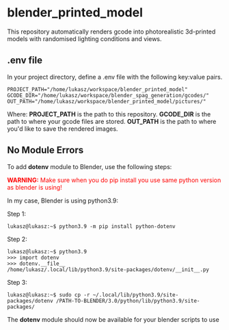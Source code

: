 # blender_printed_model

This repository automatically renders gcode into photorealistic 3d-printed models with randomised lighting conditions and views.

## .env file

In your project directory, define a .env file with the following key:value pairs.

```console
PROJECT_PATH="/home/lukasz/workspace/blender_printed_model"
GCODE_DIR="/home/lukasz/workspace/blender_spag_generation/gcodes/"
OUT_PATH="/home/lukasz/workspace/blender_printed_model/pictures/"
```
Where:
**PROJECT_PATH** is the path to this repository.
**GCODE_DIR** is the path to where your gcode files are stored.
**OUT_PATH** is the path to where you'd like to save the rendered images.

## No Module Errors

To add **dotenv** module to Blender, use the following steps:

<span style="color: red;"> **WARNING:** Make sure when you do pip install you use same python version as blender is using!</span>

In my case, Blender is using python3.9:

Step 1:
```console
lukasz@lukasz:~$ python3.9 -m pip install python-dotenv
```
Step 2:
```console
lukasz@lukasz:~$ python3.9
>>> import dotenv
>>> dotenv.__file__
/home/lukasz/.local/lib/python3.9/site-packages/dotenv/__init__.py
```
Step 3:
```console
lukasz@lukasz:~$ sudo cp -r ~/.local/lib/python3.9/site-packages/dotenv /PATH-TO-BLENDER/3.0/python/lib/python3.9/site-packages/
```

The **dotenv** module should now be available for your blender scripts to use
